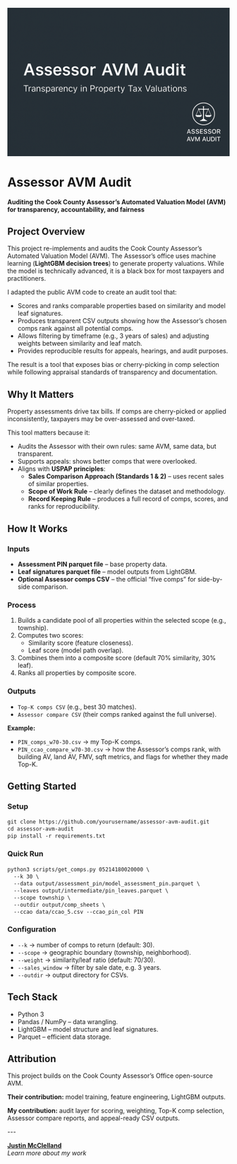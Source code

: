 ![Assessor AVM Audit Banner](Assessor%20AVM%20Audit.png)


<!DOCTYPE html>
<html lang="en">
<head>
  <meta charset="UTF-8">
</head>
<body>

  <h1>Assessor AVM Audit</h1>
  <p><strong>Auditing the Cook County Assessor’s Automated Valuation Model (AVM) for transparency, accountability, and fairness</strong></p>

  <h2>Project Overview</h2>
  <p>This project re-implements and audits the Cook County Assessor’s Automated Valuation Model (AVM). The Assessor’s office uses machine learning (<strong>LightGBM decision trees</strong>) to generate property valuations. While the model is technically advanced, it is a black box for most taxpayers and practitioners.</p>

  <div class="highlight">
    <p>I adapted the public AVM code to create an audit tool that:</p>
    <ul>
      <li>Scores and ranks comparable properties based on similarity and model leaf signatures.</li>
      <li>Produces transparent CSV outputs showing how the Assessor’s chosen comps rank against all potential comps.</li>
      <li>Allows filtering by timeframe (e.g., 3 years of sales) and adjusting weights between similarity and leaf match.</li>
      <li>Provides reproducible results for appeals, hearings, and audit purposes.</li>
    </ul>
    <p>The result is a tool that exposes bias or cherry-picking in comp selection while following appraisal standards of transparency and documentation.</p>
  </div>

  <h2>Why It Matters</h2>
  <p>Property assessments drive tax bills. If comps are cherry-picked or applied inconsistently, taxpayers may be over-assessed and over-taxed.</p>
  <p>This tool matters because it:</p>
  <ul>
    <li>Audits the Assessor with their own rules: same AVM, same data, but transparent.</li>
    <li>Supports appeals: shows better comps that were overlooked.</li>
    <li>Aligns with <strong>USPAP principles</strong>:
      <ul>
        <li><strong>Sales Comparison Approach (Standards 1 & 2)</strong> – uses recent sales of similar properties.</li>
        <li><strong>Scope of Work Rule</strong> – clearly defines the dataset and methodology.</li>
        <li><strong>Record Keeping Rule</strong> – produces a full record of comps, scores, and ranks for reproducibility.</li>
      </ul>
    </li>
  </ul>

  <h2>How It Works</h2>
  <h3>Inputs</h3>
  <ul>
    <li><strong>Assessment PIN parquet file</strong> – base property data.</li>
    <li><strong>Leaf signatures parquet file</strong> – model outputs from LightGBM.</li>
    <li><strong>Optional Assessor comps CSV</strong> – the official “five comps” for side-by-side comparison.</li>
  </ul>

  <h3>Process</h3>
  <ol>
    <li>Builds a candidate pool of all properties within the selected scope (e.g., township).</li>
    <li>Computes two scores:
      <ul>
        <li>Similarity score (feature closeness).</li>
        <li>Leaf score (model path overlap).</li>
      </ul>
    </li>
    <li>Combines them into a composite score (default 70% similarity, 30% leaf).</li>
    <li>Ranks all properties by composite score.</li>
  </ol>

  <h3>Outputs</h3>
  <ul>
    <li><code>Top-K comps CSV</code> (e.g., best 30 matches).</li>
    <li><code>Assessor compare CSV</code> (their comps ranked against the full universe).</li>
  </ul>

  <div class="highlight">
    <p><strong>Example:</strong></p>
    <ul>
      <li><code>PIN_comps_w70-30.csv</code> → my Top-K comps.</li>
      <li><code>PIN_ccao_compare_w70-30.csv</code> → how the Assessor’s comps rank, with building AV, land AV, FMV, sqft metrics, and flags for whether they made Top-K.</li>
    </ul>
  </div>

  <h2>Getting Started</h2>
  <h3>Setup</h3>
  <pre><code>git clone https://github.com/yourusername/assessor-avm-audit.git
cd assessor-avm-audit
pip install -r requirements.txt</code></pre>

  <h3>Quick Run</h3>
  <pre><code>python3 scripts/get_comps.py 05214180020000 \
  --k 30 \
  --data output/assessment_pin/model_assessment_pin.parquet \
  --leaves output/intermediate/pin_leaves.parquet \
  --scope township \
  --outdir output/comp_sheets \
  --ccao data/ccao_5.csv --ccao_pin_col PIN</code></pre>

  <h3>Configuration</h3>
  <ul>
    <li><code>--k</code> → number of comps to return (default: 30).</li>
    <li><code>--scope</code> → geographic boundary (township, neighborhood).</li>
    <li><code>--weight</code> → similarity/leaf ratio (default: 70/30).</li>
    <li><code>--sales_window</code> → filter by sale date, e.g. 3 years.</li>
    <li><code>--outdir</code> → output directory for CSVs.</li>
  </ul>

  <h2>Tech Stack</h2>
  <ul>
    <li>Python 3</li>
    <li>Pandas / NumPy – data wrangling.</li>
    <li>LightGBM – model structure and leaf signatures.</li>
    <li>Parquet – efficient data storage.</li>
  </ul>

  <h2>Attribution</h2>
  <p>This project builds on the Cook County Assessor’s Office open-source AVM.</p>
  <p><strong>Their contribution:</strong> model training, feature engineering, LightGBM outputs.</p>
  <p><strong>My contribution:</strong> audit layer for scoring, weighting, Top-K comp selection, Assessor compare reports, and appeal-ready CSV outputs.</p>
---

**[Justin McClelland](http://www.justinmcclelland.com)**  
*Learn more about my work*


</body>
</html>
